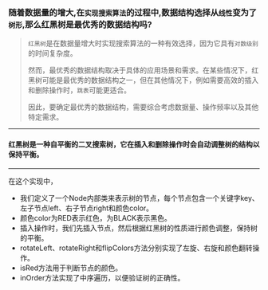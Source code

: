 ### 随着数据量的增大,在`实现搜索算法`的过程中,数据结构选择从`线性`变为了`树形`,那么红黑树是最优秀的数据结构吗?
>
> `红黑树`是在数据量增大时实现搜索算法的一种有效选择，因为它具有`对数级别`的时间复杂度。
>
> 然而，最优秀的数据结构取决于具体的应用场景和需求。在某些情况下，红黑树可能是最优秀的数据结构之一，但在其他情况下，例如需要高效的插入和删除操作时，`跳表`可能更适合。
>
> 因此，要确定最优秀的数据结构，需要综合考虑数据量、操作频率以及其他特定需求。
---

#### 红黑树是一种自平衡的二叉搜索树，它在插入和删除操作时会自动调整树的结构以保持平衡。

---
在这个实现中，
- 我们定义了一个Node内部类来表示树的节点，每个节点包含一个关键字key、左子节点left、右子节点right和颜色color。
- 颜色color为RED表示红色，为BLACK表示黑色。
- 插入操作时，我们先插入节点，然后根据红黑树的性质进行颜色调整，保持树的平衡。
- rotateLeft、rotateRight和flipColors方法分别实现了左旋、右旋和颜色翻转操作。
- isRed方法用于判断节点的颜色。
- inOrder方法实现了中序遍历，以便验证树的正确性。